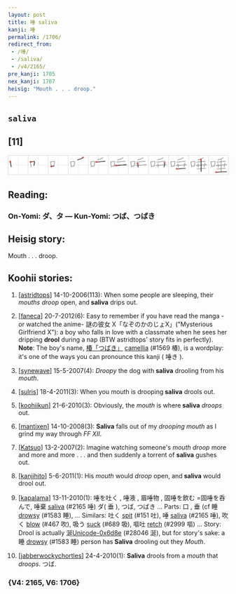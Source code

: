 ```yaml
---
layout: post
title: 唾 saliva
kanji: 唾
permalink: /1706/
redirect_from:
 - /唾/
 - /saliva/
 - /v4/2165/
pre_kanji: 1705
nex_kanji: 1707
heisig: "Mouth . . . droop."
---
```


## `saliva`

## [11]

<div class="stroke"><img src="../images/E594BE.png" /></div>

## Reading:

### On-Yomi: ダ、タ &mdash; Kun-Yomi: つば、つばき

## Heisig story:

Mouth . . . droop.

## Koohii stories:

1) [<a href="http://kanji.koohii.com/profile/astridtops">astridtops</a>] 14-10-2006(113): When some people are sleeping, their <em>mouths</em> <em>droop</em> open, and<strong> saliva</strong> drips out.

2) [<a href="http://kanji.koohii.com/profile/faneca">faneca</a>] 20-7-2012(6): Easy to remember if you have read the manga -or watched the anime- 謎の彼女 X「なぞのかのじょX」(&quot;Mysterious Girlfriend X&quot;): a boy who falls in love with a classmate when he sees her dripping <strong>drool</strong> during a nap (BTW astridtops&#039; story fits in perfectly). <strong>Note</strong>: The boy&#039;s name, <a href="http://google.com/#q=椿「つばき」">椿「つばき」</a> <a href="../v4/1569">camellia</a> (#1569 椿), is a wordplay: it&#039;s one of the ways you can pronounce this kanji ( 唾き ).

3) [<a href="http://kanji.koohii.com/profile/synewave">synewave</a>] 15-5-2007(4): <em>Droopy</em> the dog with<strong> saliva</strong> drooling from his <em>mouth</em>.

4) [<a href="http://kanji.koohii.com/profile/sulris">sulris</a>] 18-4-2011(3): When you mouth is drooping<strong> saliva</strong> drools out.

5) [<a href="http://kanji.koohii.com/profile/koohiikun">koohiikun</a>] 21-6-2010(3): Obviously, the <em>mouth</em> is where<strong> saliva</strong> <em>droops</em> out.

6) [<a href="http://kanji.koohii.com/profile/mantixen">mantixen</a>] 14-10-2008(3): <strong>Saliva</strong> falls out of my <em>drooping mouth</em> as I grind my way through <em>FF XII</em>.

7) [<a href="http://kanji.koohii.com/profile/Katsuo">Katsuo</a>] 13-2-2007(2): Imagine watching someone&#039;s <em>mouth droop</em> more and more and more . . . and then suddenly a torrent of <strong>saliva</strong> gushes out.

8) [<a href="http://kanji.koohii.com/profile/kanjihito">kanjihito</a>] 5-6-2011(1): His <em>mouth</em> would <em>droop</em> open, and<strong> saliva</strong> would drool out.

9) [<a href="http://kanji.koohii.com/profile/kapalama">kapalama</a>] 13-11-2010(1): 唾を吐く , 唾液 , 眉唾物 , 固唾を飲む =固唾を呑んで, 唾棄 <a href="../v4/2165">saliva</a> (#2165 唾) ダ( 垂 ), つば, つばき ... Parts: 口 , 垂 (cf 睡 <a href="../v4/1583">drowsy</a> (#1583 睡), ... Similars: 吐く <a href="../v4/151">spit</a> (#151 吐), 唾 <a href="../v4/2165">saliva</a> (#2165 唾), 吹く <a href="../v4/467">blow</a> (#467 吹), 吸う <a href="../v4/689">suck</a> (#689 吸), 嘔吐 <a href="../v4/2999">retch</a> (#2999 嘔) ... Story: Drool is actually 涎<a href="../v4/28046">Unicode-0x6d8e</a> (#28046 涎), but for story&#039;s sake: a 睡 <a href="../v4/1583">drowsy</a> (#1583 睡) person has<strong> Saliva</strong> drooling out they <em>Mouth</em>.

10) [<a href="http://kanji.koohii.com/profile/jabberwockychortles">jabberwockychortles</a>] 24-4-2010(1): <strong>Saliva</strong> drools from a<em> mouth</em> that <em>droops</em>. つば.

### {V4: 2165, V6: 1706}
